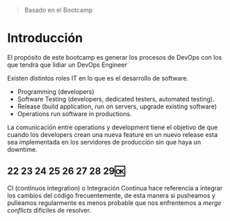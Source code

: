 > Basado en el Bootcamp

# Introducción

El propósito de este bootcamp es generar los procesos de DevOps con los que tendrá que lidiar un DevOps Engineer



Existen distintos roles IT en lo que es el desarrollo de software.

* Programming (developers)
* Software Testing (developers, dedicated testers, automated testing).
* Release (build application, run on servers, upgrade existing software)
* Operations run software in productions.



La comunicación entre operations y development tiene el objetivo de que cuando los developers crean una nueva feature en un nuevo release esta sea implementada en los servidores de producción sin que haya un downtime.



## 22 23 24 25 26 27 28 29:ok: 

CI (continuos integration) o Integración Continua hace referencia a integrar los cambios del código frecuentemente, de esta manera si pusheamos y pulleamos regularmente es menos probable que nos enfrentemos a *merge conflicts* difíciles de resolver.